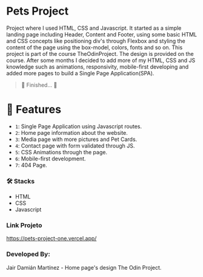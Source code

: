 # Pets Project

Project where I used HTML, CSS and Javascript.
It started as a simple landing page including Header, Content and Footer, using some basic HTML and CSS concepts like positioning div's through Flexbox and styling the content of the page using the box-model, colors, fonts and so on.
This project is part of the course TheOdinProject. The design is provided on the course.
After some months I decided to add more of my HTML, CSS and JS knowledge such as animations, responsivity, mobile-first developing and added more pages to build a Single Page Application(SPA).

> 🏁 Finished... 🏁

# 🔨 Features

- `1`: Single Page Application using Javascript routes.
- `2`: Home page information about the website.
- `3`: Media page with more pictures and Pet Cards.
- `4`: Contact page with form validated through JS.
- `5`: CSS Animations through the page.
- `6`: Mobile-first development.
- `7`: 404 Page.

### 🛠 Stacks
- HTML
- CSS
- Javascript

### Link Projeto
https://pets-project-one.vercel.app/

### Developed By:
Jair Damián Martínez - Home page's design The Odin Project.
